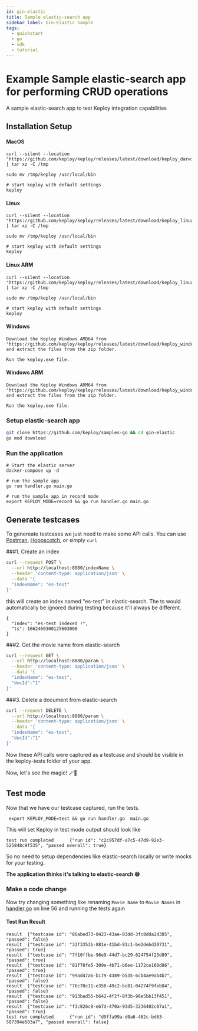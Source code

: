 ```yaml
---
id: gin-elastic
title: Sample elastic-search app
sidebar_label: Gin-Elastic Sample
tags:
  - quickstart
  - go
  - sdk
  - tutorial
---
```



# Example Sample elastic-search app for performing CRUD operations
A sample elastic-search app to test Keploy integration capabilities

## Installation Setup
 
#### MacOS
```shell
curl --silent --location "https://github.com/keploy/keploy/releases/latest/download/keploy_darwin_all.tar.gz" | tar xz -C /tmp

sudo mv /tmp/keploy /usr/local/bin

# start keploy with default settings
keploy
```
#### Linux
```shell
curl --silent --location "https://github.com/keploy/keploy/releases/latest/download/keploy_linux_amd64.tar.gz" | tar xz -C /tmp

sudo mv /tmp/keploy /usr/local/bin

# start keploy with default settings
keploy
```

#### Linux ARM
```shell
curl --silent --location "https://github.com/keploy/keploy/releases/latest/download/keploy_linux_arm64.tar.gz" | tar xz -C /tmp

sudo mv /tmp/keploy /usr/local/bin

# start keploy with default settings
keploy
```
#### Windows
```shell
Download the Keploy Windows AMD64 from "https://github.com/keploy/keploy/releases/latest/download/keploy_windows_amd64.tar.gz", and extract the files from the zip folder.

Run the keploy.exe file.
```

#### Windows ARM
```shell
Download the Keploy Windows ARM64 from "https://github.com/keploy/keploy/releases/latest/download/keploy_windows_arm64.tar.gz", and extract the files from the zip folder.

Run the keploy.exe file.
```

### Setup elastic-search app
```bash
git clone https://github.com/keploy/samples-go && cd gin-elastic
go mod download
```

### Run the application
```shell
# Start the elastic server
docker-compose up -d

# run the sample app
go run handler.go main.go

# run the sample app in record mode
export KEPLOY_MODE=record && go run handler.go main.go

```

## Generate testcases

To genereate testcases we just need to make some API calls. You can use [Postman](https://www.postman.com/), [Hoppscotch](https://hoppscotch.io/), or simply `curl`

###1. Create an index

```bash
curl --request POST \
  --url http://localhost:8080/indexName \
  --header 'content-type: application/json' \
  --data '{
  "indexName": "es-test"
}'
```
this will create an index named "es-test" in elastic-search. The ts would automatically be ignored during testing because it'll always be different. 
```
{
  "index": "es-test indexed !",
  "ts": 1662460300125603000
}
```

###2. Get the movie name from elastic-search
```bash
curl --request GET \
  --url http://localhost:8080/param \
  --header 'content-type: application/json' \
  --data '{
  "indexName": "es-test",
  "docId":"1"
}'
```

###3. Delete a document from elastic-search
```bash
curl --request DELETE \
  --url http://localhost:8080/param \
  --header 'content-type: application/json' \
  --data '{
  "indexName": "es-test",
  "docId":"1"
}'
```

Now these API calls were captured as a testcase and should be visible in the keploy-tests folder of your app.

Now, let's see the magic! 🪄💫


## Test mode

Now that we have our testcase captured, run the tests.
```shell
 export KEPLOY_MODE=test && go run handler.go  main.go
```
This will set Keploy in test mode
output should look like
```shell
test run completed      {"run id": "c2c957df-a7c5-47d9-92e3-525848c9f535", "passed overall": true}
```

So no need to setup dependencies like elastic-search locally or write mocks for your testing.

**The application thinks it's talking to
elastic-search 😄**

### Make a code change
Now try changing something like renaming `Movie Name` to `Movie Names` in [handler.go](./handler.go) on line 56 and running the tests again

#### Test Run Result
```shell
result  {"testcase id": "86abed73-0423-43ae-83dd-3fc8dda2d385", "passed": false}
result  {"testcase id": "32f3353b-881e-41bd-81c1-be2debd20731", "passed": true}
result  {"testcase id": "7f10ffbe-96e9-44d7-bc29-624754f23d89", "passed": true}
result  {"testcase id": "81f70fe5-309e-4b71-b6ee-1172ce160d86", "passed": true}
result  {"testcase id": "99ad47a6-b179-4389-b535-6cb4ae9ab4b7", "passed": false}
result  {"testcase id": "76c70c11-e350-49c2-bc81-04274f9feb84", "passed": false}
result  {"testcase id": "913bad56-b642-4f2f-8f3b-98e5bb13f451", "passed": false}
result  {"testcase id": "f3c826c0-eb7d-470a-93d5-3236402c07a1", "passed": true}
test run completed      {"run id": "d9ffa99a-d0a6-462c-bd63-587394e603a7", "passed overall": false}
```
